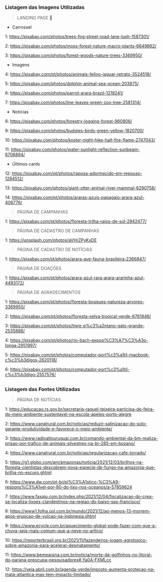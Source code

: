 ### Listagem das Imagens Utilizadas

> LANDING PAGE 🌱

- Carrossel

1: https://pixabay.com/photos/trees-fog-street-road-lane-lush-1587301/

2: https://pixabay.com/photos/moss-forest-nature-macro-plants-6649862/

3: https://pixabay.com/photos/forest-woods-nature-trees-3369950/

- Imagens

4: https://pixabay.com/pt/photos/animais-felino-jaguar-retrato-3524518/

5: https://pixabay.com/photos/dolphin-animal-sea-ocean-203875/

6: https://pixabay.com/photos/parrot-arara-brazil-1218241/

7: https://pixabay.com/photos/line-leaves-green-zoo-tree-2581314/

- Notícias

8: https://pixabay.com/photos/forestry-logging-forest-960806/

9: https://pixabay.com/photos/budgies-birds-green-yellow-1820700/

10: https://pixabay.com/photos/koster-night-hike-halt-fire-flame-2747043/

11: https://pixabay.com/photos/water-sunlight-reflection-sunbeam-6706894/

- Últimos cards

12: https://pixabay.com/pt/photos/raposa-adormecido-em-repouso-1284512/

13: https://pixabay.com/photos/giant-otter-animal-river-mammal-6290758/

14: https://pixabay.com/pt/photos/araras-azuis-papagaio-arara-azul-406776/

> PÁGINA DE CAMPANHAS

1: https://pixabay.com/pt/photos/floresta-trilha-raios-de-sol-2942477/

> PÁGINA DE CADASTRO DE CAMPANHAS

1: https://unsplash.com/photos/aVHrZPyKxDE


> PÁGINA DE CADASTRO DE NOTÍCIAS

1: https://pixabay.com/pt/photos/arara-ave-fauna-brasileira-2366847/


> PÁGINA DE DOAÇÕES

1: https://pixabay.com/pt/photos/arara-azul-rara-arara-ararinha-azul-4493172/


> PÁGINA DE AGRADECIMENTOS

1: https://pixabay.com/pt/photos/floresta-bosques-natureza-arvores-3369950/

2: https://pixabay.com/pt/photos/floresta-selva-tropical-verde-6761846/

3: https://pixabay.com/pt/photos/tigre-p%c3%a2ntano-gato-grande-2535888/

4: https://pixabay.com/pt/photos/rio-bach-exposi%C3%A7%C3%A3o-longa-2951997/

5: https://pixabay.com/pt/photos/computador-port%c3%a1til-macbook-c%c3%b3digos-2620118/

6: https://pixabay.com/pt/photos/computador-port%c3%a1til-c%c3%b3digo-2557576/

## 

### Listagem das Fontes Utilizadas

> PÁGINA DE NOTÍCIAS

1: https://educacao.rs.gov.br/secretaria-raquel-teixeira-participa-de-feira-do-meio-ambiente-sustentavel-na-escola-apeles-porto-alegre

2: https://www.canalrural.com.br/noticias/reduzir-salinizacao-do-solo-garante-produtividade-e-favorece-o-meio-ambiente/

3: https://www.radioaltouruguai.com.br/comando-ambiental-da-bm-realiza-prisao-por-trafico-de-animais-silvestres-na-br-285-em-bozano/

4: https://www.canalrural.com.br/noticias/regularizacao-cafe-torrado/

5: https://g1.globo.com/am/amazonas/noticia/2021/12/03/brilhos-na-floresta-cientistas-descobrem-nova-especie-de-fungo-na-amazonia-que-brilha-no-escuro.ghtml

6: https://www.dw.com/pt-br/pl%C3%A1stico-%C3%A9-respons%C3%A1vel-por-80-do-lixo-nos-oceanos/a-57859624

7: https://www.faxaju.com.br/index.php/2021/12/04/fiscalizacao-do-crea-se-localiza-lixoes-clandestinos-na-regiao-do-baixo-sao-francisco/

8: https://www1.folha.uol.com.br/mundo/2021/12/ao-menos-13-morrem-apos-erupcao-de-vulcao-na-indonesia.shtml

9: https://www.ecycle.com.br/aquecimento-global-pode-fazer-com-que-a-chuva-seja-mais-comum-que-a-neve-no-artico/

10: https://reporterbrasil.org.br/2021/11/fazendeiros-jogam-agrotoxico-sobre-amazonia-para-acelerar-desmatamento/

11: https://www.bemparana.com.br/noticia/morte-de-golfinhos-no-litoral-do-parana-preocupa-pesquisadores#.Ya0A-FXMLcc

12: https://veja.abril.com.br/agenda-verde/imposto-aumenta-protecao-na-mata-atlantica-mas-tem-impacto-limitado/
